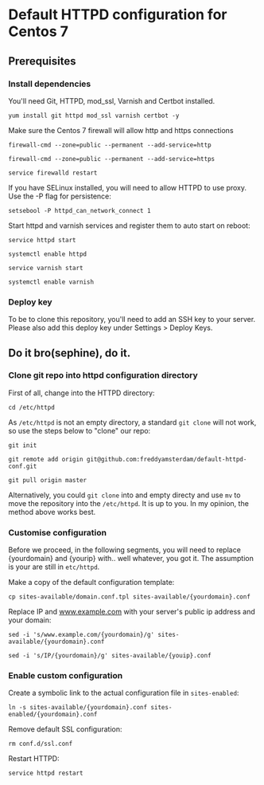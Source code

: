 # Default HTTPD configuration for Centos 7

## Prerequisites

### Install dependencies

You'll need Git, HTTPD, mod_ssl, Varnish and Certbot installed.

`yum install git httpd mod_ssl varnish certbot -y`

Make sure the Centos 7 firewall will allow http and https connections

`firewall-cmd --zone=public --permanent --add-service=http`

`firewall-cmd --zone=public --permanent --add-service=https`

`service firewalld restart`

If you have SELinux installed, you will need to allow HTTPD to use proxy. Use the -P flag for persistence:

`setsebool -P httpd_can_network_connect 1`

Start httpd and varnish services and register them to auto start on reboot:

`service httpd start`

`systemctl enable httpd`

`service varnish start`

`systemctl enable varnish`

### Deploy key

To be to clone this repository, you'll need to add an SSH key to your server. Please also add this deploy key under Settings > Deploy Keys.

## Do it bro(sephine), do it.

### Clone git repo into httpd configuration directory

First of all, change into the HTTPD directory:

`cd /etc/httpd`

As `/etc/httpd` is not an empty directory, a standard `git clone` will not work, so use the steps below to "clone" our repo:

`git init`

`git remote add origin git@github.com:freddyamsterdam/default-httpd-conf.git`

`git pull origin master`

Alternatively, you could `git clone` into and empty directy and use `mv` to move the repository into the `/etc/httpd`. It is up to you. In my opinion, the method above works best.

### Customise configuration

Before we proceed, in the following segments, you will need to replace {yourdomain} and {yourip} with.. well whatever, you got it. The assumption is your are still in `etc/httpd`.

Make a copy of the default configuration template:

`cp sites-available/domain.conf.tpl sites-available/{yourdomain}.conf`

Replace IP and www.example.com with your server's public ip address and your domain:

`sed -i 's/www.example.com/{yourdomain}/g' sites-available/{yourdomain}.conf`

`sed -i 's/IP/{yourdomain}/g' sites-available/{youip}.conf`

### Enable custom configuration

Create a symbolic link to the actual configuration file in `sites-enabled`:

`ln -s sites-available/{yourdomain}.conf sites-enabled/{yourdomain}.conf`

Remove default SSL configuration:

`rm conf.d/ssl.conf`

Restart HTTPD:

`service httpd restart`



